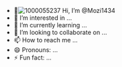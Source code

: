 - 👋![1000055237](https://github.com/user-attachments/assets/e4d8f711-b064-40cd-bfb1-dd5d71f75963)
 Hi, I’m @Mozi1434
- 👀 I’m interested in ...
- 🌱 I’m currently learning ...
- 💞️ I’m looking to collaborate on ...
- 📫 How to reach me ...
- 😄 Pronouns: ...
- ⚡ Fun fact: ...

<!---
Mozi1434/Mozi1434 is a ✨ special ✨ repository because its `README.md` (this file) appears on your GitHub profile.
You can click the Preview link to take a look at your changes.
--->
